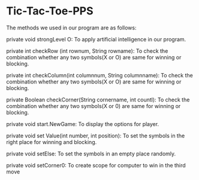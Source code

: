 # Tic-Tac-Toe-PPS
The methods we used in our program are as follows:

private void strongLevel O:
To apply artificial intelligence in our program.

private int checkRow (int rownum, String rowname):
To check the combination whether any two symbols(X or O) are same for winning or blocking.

private int checkColumn(int columnnum, String columnname):
To check the combination whether any two symbols(X or O) are same for winning or blocking.

private Boolean checkCorner(String cornername, int countl):
To check the combination whether any two symbols(X or 0) are same for winning or blocking.

private void start.NewGame:
To display the options for player.

private void set Value(int number, int position):
To set the symbols in the right place for winning and blocking.

private void setElse:
To set the symbols in an empty place randomly.

private void setCorner0:
To create scope for computer to win in the third move

